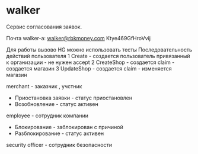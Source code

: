 # walker
Сервис согласования заявок. 

Почта walker-a:
walker@rbkmoney.com Ktye469GfHroVvij

Для работы вызово HG можно использовать тесты
 Последовательность действий пользователя 
 1 Create - создается пользователь привязанный к организации - не нужен accept
 2 CreateShop - создается claim - создается магазин 
 3 UpdateShop -  создается claim - изменяется магазин


merchant - заказчик , учстник 
- Приостановка заявки - статус приостановлен
- Возобновление - статус активен


employee - сотрудник компании
- Блокирование - заблокирован с причиной
- Разблокирование - статус активен

security officer - сотрудник безопасности